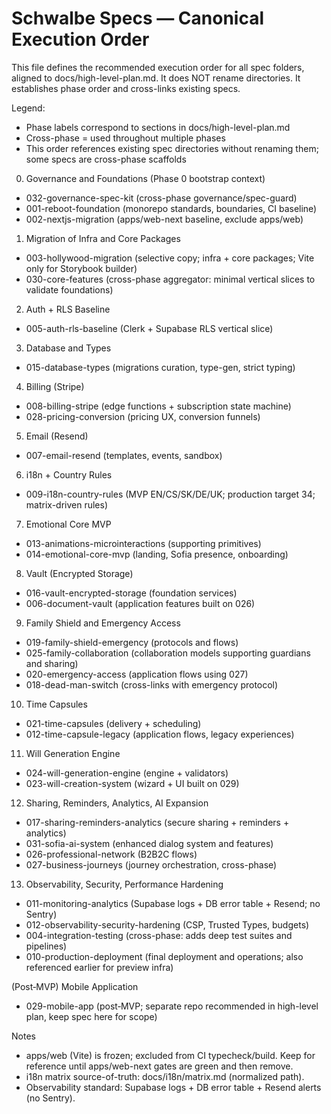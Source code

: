 # Schwalbe Specs — Canonical Execution Order

This file defines the recommended execution order for all spec folders, aligned to docs/high-level-plan.md. It does NOT rename directories. It establishes phase order and cross-links existing specs.

Legend:
- Phase labels correspond to sections in docs/high-level-plan.md
- Cross-phase = used throughout multiple phases
- This order references existing spec directories without renaming them; some specs are cross-phase scaffolds

0) Governance and Foundations (Phase 0 bootstrap context)
- 032-governance-spec-kit (cross-phase governance/spec-guard)
- 001-reboot-foundation (monorepo standards, boundaries, CI baseline)
- 002-nextjs-migration (apps/web-next baseline, exclude apps/web)

1) Migration of Infra and Core Packages
- 003-hollywood-migration (selective copy; infra + core packages; Vite only for Storybook builder)
- 030-core-features (cross-phase aggregator: minimal vertical slices to validate foundations)

2) Auth + RLS Baseline
- 005-auth-rls-baseline (Clerk + Supabase RLS vertical slice)

3) Database and Types
- 015-database-types (migrations curation, type-gen, strict typing)

4) Billing (Stripe)
- 008-billing-stripe (edge functions + subscription state machine)
- 028-pricing-conversion (pricing UX, conversion funnels)

5) Email (Resend)
- 007-email-resend (templates, events, sandbox)

6) i18n + Country Rules
- 009-i18n-country-rules (MVP EN/CS/SK/DE/UK; production target 34; matrix-driven rules)

7) Emotional Core MVP
- 013-animations-microinteractions (supporting primitives)
- 014-emotional-core-mvp (landing, Sofia presence, onboarding)

8) Vault (Encrypted Storage)
- 016-vault-encrypted-storage (foundation services)
- 006-document-vault (application features built on 026)

9) Family Shield and Emergency Access
- 019-family-shield-emergency (protocols and flows)
- 025-family-collaboration (collaboration models supporting guardians and sharing)
- 020-emergency-access (application flows using 027)
- 018-dead-man-switch (cross-links with emergency protocol)

10) Time Capsules
- 021-time-capsules (delivery + scheduling)
- 012-time-capsule-legacy (application flows, legacy experiences)

11) Will Generation Engine
- 024-will-generation-engine (engine + validators)
- 023-will-creation-system (wizard + UI built on 029)

12) Sharing, Reminders, Analytics, AI Expansion
- 017-sharing-reminders-analytics (secure sharing + reminders + analytics)
- 031-sofia-ai-system (enhanced dialog system and features)
- 026-professional-network (B2B2C flows)
- 027-business-journeys (journey orchestration, cross-phase)

13) Observability, Security, Performance Hardening
- 011-monitoring-analytics (Supabase logs + DB error table + Resend; no Sentry)
- 012-observability-security-hardening (CSP, Trusted Types, budgets)
- 004-integration-testing (cross-phase: adds deep test suites and pipelines)
- 010-production-deployment (final deployment and operations; also referenced earlier for preview infra)

(Post‑MVP) Mobile Application
- 029-mobile-app (post‑MVP; separate repo recommended in high-level plan, keep spec here for scope)

Notes
- apps/web (Vite) is frozen; excluded from CI typecheck/build. Keep for reference until apps/web-next gates are green and then remove.
- i18n matrix source-of-truth: docs/i18n/matrix.md (normalized path).
- Observability standard: Supabase logs + DB error table + Resend alerts (no Sentry).
